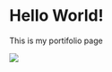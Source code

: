 # Hello World!

This is my portifolio page

![](https://img.freepik.com/free-photo/ai-nuclear-energy-background-future-innovation-disruptive-technology_53876-129783.jpg?size=626&ext=jpg&ga=GA1.1.2082520961.1694266612&semt=sph)

